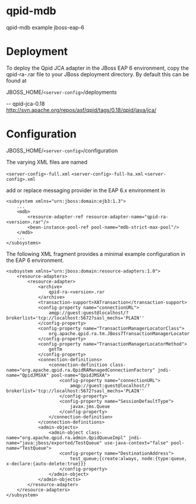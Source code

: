 qpid-mdb
========

qpid-mdb example jboss-eap-6

Deployment
==========
To deploy the Qpid JCA adapter in the JBoss EAP 6 environment, copy the qpid-ra-<version>.rar file
to your JBoss deployment directory. By default this can be found at

JBOSS_HOME/`<server-config>`/deployments

--
qpid-jca-0.18 http://svn.apache.org/repos/asf/qpid/tags/0.18/qpid/java/jca/

Configuration
=============

JBOSS_HOME/`<server-config>`/configuration

The varying XML files are named

`<server-config>-full.xml`
`<server-config>-full-ha.xml`
`<server-config>.xml`


add or replace messaging provider in the EAP 6.x environment in

    <subsystem xmlns="urn:jboss:domain:ejb3:1.3">
    	...
    	<mdb>
    	    <resource-adapter-ref resource-adapter-name="qpid-ra-<version>.rar"/>
    	    <bean-instance-pool-ref pool-name="mdb-strict-max-pool"/>
    	</mdb>
    	...
    </subsystems>


The following XML fragment provides a minimal example configuration in the EAP 6 environment.

    <subsystem xmlns="urn:jboss:domain:resource-adapters:1.0">
        <resource-adapters>
            <resource-adapter>
                <archive>
                    qpid-ra-<version>.rar
                </archive>
                <transaction-support>XATransaction</transaction-support>
                <config-property name="connectionURL">
                    amqp://guest:guest@localhost/?brokerlist='tcp://localhost:5672?sasl_mechs='PLAIN''
                </config-property>
                <config-property name="TransactionManagerLocatorClass">
                    org.apache.qpid.ra.tm.JBoss7TransactionManagerLocator
                </config-property>
                <config-property name="TransactionManagerLocatorMethod">
                    getTm
                </config-property>
                <connection-definitions>
                    <connection-definition class-name="org.apache.qpid.ra.QpidRAManagedConnectionFactory" jndi-name="QpidJMSXA" pool-name="QpidJMSXA">
                        <config-property name="connectionURL">
                            amqp://guest:guest@localhost/?brokerlist='tcp://localhost:5672?sasl_mechs='PLAIN''
                        </config-property>
                        <config-property name="SessionDefaultType">
                            javax.jms.Queue
                        </config-property>
                    </connection-definition>
                </connection-definitions>
                <admin-objects>
                    <admin-object class-name="org.apache.qpid.ra.admin.QpidQueueImpl" jndi-name="java:jboss/exported/TestQueue" use-java-context="false" pool-name="TestQueue">
                        <config-property name="DestinationAddress">
                            test_queue;{create:always, node:{type:queue, x-declare:{auto-delete:true}}}
                        </config-property>
                    </admin-object>
                </admin-objects>
            </resource-adapter>
        </resource-adapters>
    </subsystem>
